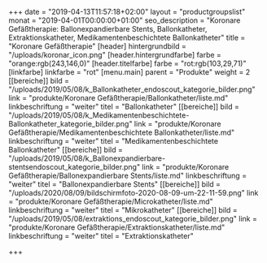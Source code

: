 +++
date = "2019-04-13T11:57:18+02:00"
layout = "productgroupslist"
monat = "2019-04-01T00:00:00+01:00"
seo_description = "Koronare Gefäßtherapie: Ballonexpandierbare Stents, Ballonkatheter, Extraktionskatheter, Medikamentenbeschichtete Ballonkatheter"
title = "Koronare Gefäßtherapie"
[header]
hintergrundbild = "/uploads/koronar_icon.png"
[header.hintergrundfarbe]
farbe = "orange:rgb(243,146,0)"
[header.titelfarbe]
farbe = "rot:rgb(103,29,71)"
[linkfarbe]
linkfarbe = "rot"
[menu.main]
parent = "Produkte"
weight = 2
[[bereiche]]
bild = "/uploads/2019/05/08/k_Ballonkatheter_endoscout_kategorie_bilder.png"
link = "produkte/Koronare Gefäßtherapie/Ballonkatheter/liste.md"
linkbeschriftung = "weiter"
titel = "Ballonkatheter"
[[bereiche]]
bild = "/uploads/2019/05/08/k_Medikamentenbeschichtete-Ballonkatheter_kategorie_bilder.png"
link = "produkte/Koronare Gefäßtherapie/Medikamentenbeschichtete Ballonkatheter/liste.md"
linkbeschriftung = "weiter"
titel = "Medikamentenbeschichtete Ballonkatheter"
[[bereiche]]
bild = "/uploads/2019/05/08/k_Ballonexpandierbare-stentsendoscout_kategorie_bilder.png"
link = "produkte/Koronare Gefäßtherapie/Ballonexpandierbare Stents/liste.md"
linkbeschriftung = "weiter"
titel = "Ballonexpandierbare Stents"
[[bereiche]]
bild = "/uploads/2020/08/09/bildschirmfoto-2020-08-09-um-22-11-59.png"
link = "produkte/Koronare Gefäßtherapie/Microkatheter/liste.md"
linkbeschriftung = "weiter"
titel = "Mikrokatheter"
[[bereiche]]
bild = "/uploads/2019/05/08/extraktions_endoscout_kategorie_bilder.png"
link = "produkte/Koronare Gefäßtherapie/Extraktionskatheter/liste.md"
linkbeschriftung = "weiter"
titel = "Extraktionskatheter"

+++
